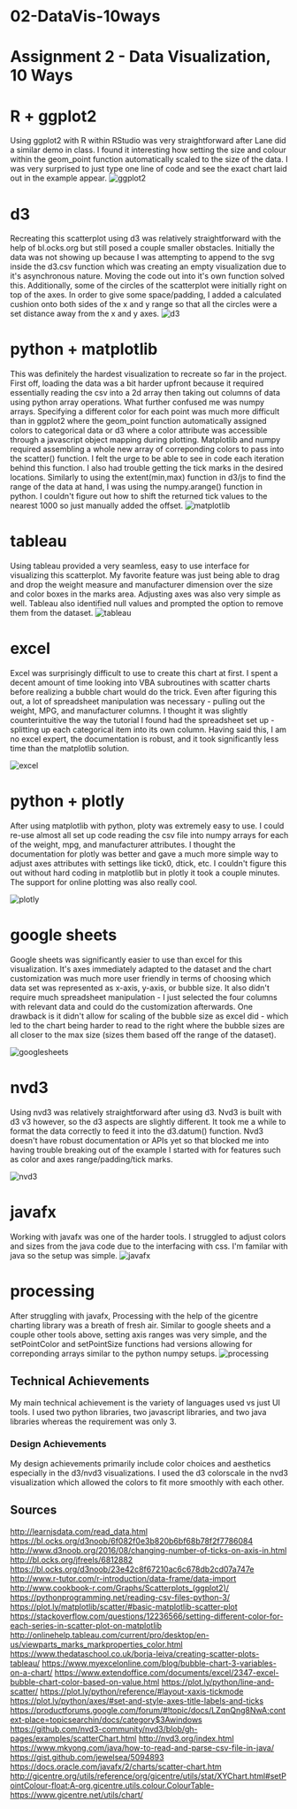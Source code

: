 # 02-DataVis-10ways

Assignment 2 - Data Visualization, 10 Ways  
===


# R + ggplot2

Using ggplot2 with R within RStudio was very straightforward after Lane did a similar demo in class.
I found it interesting how setting the size and colour within the geom_point function
automatically scaled to the size of the data. I was very surprised to just type one line of code and see the
exact chart laid out in the example appear.
![ggplot2](img/ggplot2.png)

# d3

Recreating this scatterplot using d3 was relatively straightforward with the
help of bl.ocks.org but still posed a couple smaller obstacles. Initially the data was not showing up
because I was attempting to append to the svg inside the d3.csv function which was creating an empty
visualization due to it's asynchronous nature. Moving the code out into it's own function solved this. Additionally, some of
the circles of the scatterplot were initially right on top of the axes. In order to give some space/padding, I added a calculated cushion
onto both sides of the x and y range so that all the circles were a set distance away from the x and y axes. 
![d3](img/d3.png)

# python + matplotlib

This was definitely the hardest visualization to recreate so far in the project. First off, loading the data
was a bit harder upfront because it required essentially reading the csv into a 2d array then taking out columns
of data using python array operations. What further confused me was numpy arrays. Specifying a different color for each point
was much more difficult than in ggplot2 where the geom_point function automatically assigned colors to categorical data or d3 where
a color attribute was accessible through a javascript object mapping during plotting. Matplotlib and numpy required assembling a whole new array of
correponding colors to pass into the scatter() function. I felt the urge to be able to see in code each iteration behind this function. I also had trouble getting the tick marks in the desired locations. Similarly to using the extent(min,max)
function in d3/js to find the range of the data at hand, I was using the numpy.arange() function in python. I couldn't figure out how to shift the returned tick values
to the nearest 1000 so just manually added the offset.
![matplotlib](img/matplotlib.png)

# tableau

Using tableau provided a very seamless, easy to use interface for visualizing this scatterplot. My favorite feature was just
being able to drag and drop the weight measure and manufacturer dimension over the size and color boxes in the marks area. Adjusting axes
was also very simple as well. Tableau also identified null values and prompted the option to remove them from the dataset.
![tableau](img/tableau.png)

# excel

Excel was surprisingly difficult to use to create this chart at first. I spent a decent amount
of time looking into VBA subroutines with scatter charts before realizing a bubble chart would do the trick.
Even after figuring this out, a lot of spreadsheet manipulation was necessary - pulling out the weight, MPG, and
manufacturer columns. I thought it was slightly counterintuitive the way the tutorial I found had the spreadsheet set up - splitting up each
categorical item into its own column. Having said this, I am no excel expert, the documentation is robust, and it took significantly less time than
the matplotlib solution.

![excel](img/excel.png)

# python + plotly

After using matplotlib with python, ploty was extremely easy to use. I could re-use almost
all set up code reading the csv file into numpy arrays for each of the weight, mpg, and manufacturer
attributes. I thought the documentation for plotly was better and gave a much more simple way to adjust
axes attributes with settings like tick0, dtick, etc. I couldn't figure this out without hard coding in matplotlib
but in plotly it took a couple minutes. The support for online plotting was also really cool.

![plotly](img/plotly.png)

# google sheets

Google sheets was significantly easier to use than excel for this visualization. It's axes immediately 
adapted to the dataset and the chart customization was much more user friendly in terms of choosing which data
set was represented as x-axis, y-axis, or bubble size. It also didn't require much spreadsheet manipulation - I just selected
the four columns with relevant data and could do the customization afterwards. One drawback is it didn't allow
for scaling of the bubble size as excel did - which led to the chart being harder to read to the right where
the bubble sizes are all closer to the max size (sizes them based off the range of the dataset).

![googlesheets](img/googlesheets.png)

# nvd3

Using nvd3 was relatively straightforward after using d3. Nvd3 is built with d3 v3 however, so the d3 aspects are slightly different.
It took me a while to format the data correctly to feed it into the d3.datum() function. Nvd3 doesn't have robust documentation or APIs yet so
that blocked me into having trouble breaking out of the example I started with for features such as color and axes range/padding/tick marks.

![nvd3](img/nvd3.png)

# javafx

Working with javafx was one of the harder tools. I struggled to adjust colors and sizes
from the java code due to the interfacing with css. I'm familar with java so the setup was simple.
![javafx](img/javafx.png)

# processing

After struggling with javafx, Processing with the help of the gicentre charting library was a 
breath of fresh air. Similar to google sheets and a couple other tools above, setting axis ranges was very simple, and
the setPointColor and setPointSize functions had versions allowing for correponding arrays similar to the python numpy setups.
![processing](img/processing.png)


## Technical Achievements
My main technical achievement is the variety of languages used vs just UI tools. I used two
python libraries, two javascript libraries, and two java libraries whereas the requirement was only 3.

### Design Achievements
My design achievements primarily include color choices and aesthetics especially in the d3/nvd3 visualizations.
I used the d3 colorscale in the nvd3 visualization which allowed the colors to fit more smoothly with each other.


## Sources
http://learnjsdata.com/read_data.html
https://bl.ocks.org/d3noob/6f082f0e3b820b6bf68b78f2f7786084
http://www.d3noob.org/2016/08/changing-number-of-ticks-on-axis-in.html
http://bl.ocks.org/jfreels/6812882
https://bl.ocks.org/d3noob/23e42c8f67210ac6c678db2cd07a747e
http://www.r-tutor.com/r-introduction/data-frame/data-import
http://www.cookbook-r.com/Graphs/Scatterplots_(ggplot2)/
https://pythonprogramming.net/reading-csv-files-python-3/
https://plot.ly/matplotlib/scatter/#basic-matplotlib-scatter-plot
https://stackoverflow.com/questions/12236566/setting-different-color-for-each-series-in-scatter-plot-on-matplotlib
http://onlinehelp.tableau.com/current/pro/desktop/en-us/viewparts_marks_markproperties_color.html
https://www.thedataschool.co.uk/borja-leiva/creating-scatter-plots-tableau/
https://www.myexcelonline.com/blog/bubble-chart-3-variables-on-a-chart/
https://www.extendoffice.com/documents/excel/2347-excel-bubble-chart-color-based-on-value.html
https://plot.ly/python/line-and-scatter/
https://plot.ly/python/reference/#layout-xaxis-tickmode
https://plot.ly/python/axes/#set-and-style-axes-title-labels-and-ticks
https://productforums.google.com/forum/#!topic/docs/LZqnQng8NwA;context-place=topicsearchin/docs/category$3Awindows
https://github.com/nvd3-community/nvd3/blob/gh-pages/examples/scatterChart.html
http://nvd3.org/index.html
https://www.mkyong.com/java/how-to-read-and-parse-csv-file-in-java/
https://gist.github.com/jewelsea/5094893
https://docs.oracle.com/javafx/2/charts/scatter-chart.htm
http://gicentre.org/utils/reference/org/gicentre/utils/stat/XYChart.html#setPointColour-float:A-org.gicentre.utils.colour.ColourTable-
https://www.gicentre.net/utils/chart/